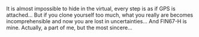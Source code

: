 It is almost impossible to hide in the virtual, every step is as if GPS is attached... But if you clone yourself too much, what you really are becomes incomprehensible and now you are lost in uncertainties... And FIN67-H is mine.  Actually, a part of me, but the most sincere...

